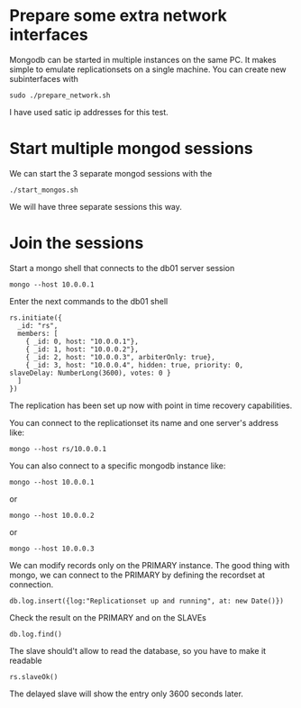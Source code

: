# Prepare some extra network interfaces
Mongodb can be started in multiple instances on the same PC. It makes simple to emulate replicationsets on a single machine. You can create new subinterfaces with 

    sudo ./prepare_network.sh

I have used satic ip addresses for this test.

# Start multiple mongod sessions
We can start the 3 separate mongod sessions with the

    ./start_mongos.sh

We will have three separate sessions this way.

# Join the sessions
Start a mongo shell that connects to the db01 server session

    mongo --host 10.0.0.1
    
Enter the next commands to the db01 shell

    rs.initiate({
      _id: "rs",
      members: [ 
        { _id: 0, host: "10.0.0.1"},
        { _id: 1, host: "10.0.0.2"},
        { _id: 2, host: "10.0.0.3", arbiterOnly: true},
        { _id: 3, host: "10.0.0.4", hidden: true, priority: 0,  slaveDelay: NumberLong(3600), votes: 0 }
      ]
    })
    
The replication has been set up now with point in time recovery capabilities.

You can connect to the replicationset its name and one server's address like:

    mongo --host rs/10.0.0.1

You can also connect to a specific mongodb instance like:

    mongo --host 10.0.0.1
    
or
    
    mongo --host 10.0.0.2
    
or

    mongo --host 10.0.0.3
    

We can modify records only on the PRIMARY instance.
The good thing with mongo, we can connect to the PRIMARY by defining the recordset at connection.

    db.log.insert({log:"Replicationset up and running", at: new Date()})

Check the result on the PRIMARY and on the SLAVEs

    db.log.find()

The slave should't allow to read the database, so you have to make it readable

    rs.slaveOk()
    
The delayed slave will show the entry only 3600 seconds later.
